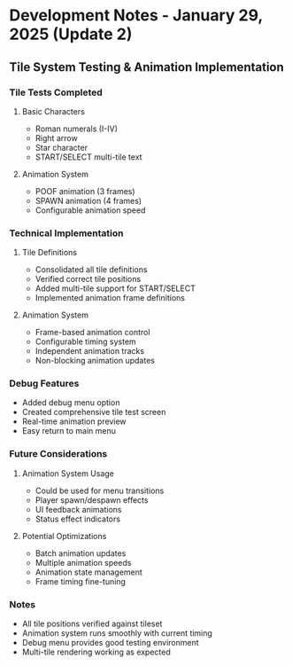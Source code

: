 # Development Notes - January 29, 2025 (Update 2)

## Tile System Testing & Animation Implementation

### Tile Tests Completed
1. Basic Characters
   - Roman numerals (I-IV)
   - Right arrow
   - Star character
   - START/SELECT multi-tile text

2. Animation System
   - POOF animation (3 frames)
   - SPAWN animation (4 frames)
   - Configurable animation speed

### Technical Implementation
1. Tile Definitions
   - Consolidated all tile definitions
   - Verified correct tile positions
   - Added multi-tile support for START/SELECT
   - Implemented animation frame definitions

2. Animation System
   - Frame-based animation control
   - Configurable timing system
   - Independent animation tracks
   - Non-blocking animation updates

### Debug Features
- Added debug menu option
- Created comprehensive tile test screen
- Real-time animation preview
- Easy return to main menu

### Future Considerations
1. Animation System Usage
   - Could be used for menu transitions
   - Player spawn/despawn effects
   - UI feedback animations
   - Status effect indicators

2. Potential Optimizations
   - Batch animation updates
   - Multiple animation speeds
   - Animation state management
   - Frame timing fine-tuning

### Notes
- All tile positions verified against tileset
- Animation system runs smoothly with current timing
- Debug menu provides good testing environment
- Multi-tile rendering working as expected